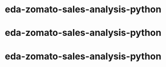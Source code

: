 # eda-zomato-sales-analysis-python
# eda-zomato-sales-analysis-python
# eda-zomato-sales-analysis-python
